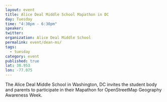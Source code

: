```yaml
---
layout: event
title: Alice Deal Middle School Mapathon in DC
day: Tuesday
time: "4:30pm - 6:30pm"
speaker: 
twitter: 
organization: Alice Deal Middle School
permalink: event/dean-ms/
tags: 
  - tuesday
category: event
published: true
lat: 38.953
lon: -77.075
---
```


 The Alice Deal Middle School in Washington, DC invites the student body and parents to participate in their Mapathon for OpenStreetMap Geography Awareness Week.  
